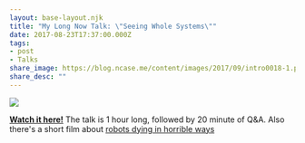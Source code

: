 ```yaml
---
layout: base-layout.njk
title: "My Long Now Talk: \"Seeing Whole Systems\""
date: 2017-08-23T17:37:00.000Z
tags:
- post
- Talks
share_image: https://blog.ncase.me/content/images/2017/09/intro0018-1.png
share_desc: ""
---
```


![](/content/images/2017/09/intro0018.png)

**[Watch it here!](http://longnow.org/seminars/02017/aug/07/seeing-whole-systems/)** The talk is 1 hour long, followed by 20 minute of Q&A. Also there's a short film about [robots dying in horrible ways](https://vimeo.com/198802302)
